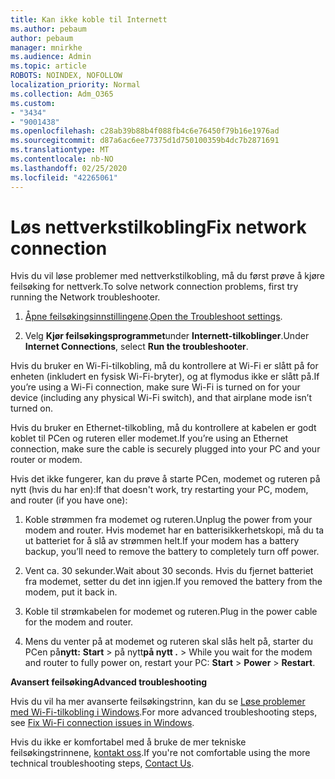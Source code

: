 ```yaml
---
title: Kan ikke koble til Internett
ms.author: pebaum
author: pebaum
manager: mnirkhe
ms.audience: Admin
ms.topic: article
ROBOTS: NOINDEX, NOFOLLOW
localization_priority: Normal
ms.collection: Adm_O365
ms.custom:
- "3434"
- "9001438"
ms.openlocfilehash: c28ab39b88b4f088fb4c6e76450f79b16e1976ad
ms.sourcegitcommit: d87a6ac6ee77375d1d750100359b4dc7b2871691
ms.translationtype: MT
ms.contentlocale: nb-NO
ms.lasthandoff: 02/25/2020
ms.locfileid: "42265061"
---
```

# <a name="fix-network-connection"></a><span data-ttu-id="af49b-102">Løs nettverkstilkobling</span><span class="sxs-lookup"><span data-stu-id="af49b-102">Fix network connection</span></span>

<span data-ttu-id="af49b-103">Hvis du vil løse problemer med nettverkstilkobling, må du først prøve å kjøre feilsøking for nettverk.</span><span class="sxs-lookup"><span data-stu-id="af49b-103">To solve network connection problems, first try running the Network troubleshooter.</span></span> 

1. <span data-ttu-id="af49b-104">[Åpne feilsøkingsinnstillingene](ms-settings:troubleshoot).</span><span class="sxs-lookup"><span data-stu-id="af49b-104">[Open the Troubleshoot settings](ms-settings:troubleshoot).</span></span>

2. <span data-ttu-id="af49b-105">Velg **Kjør feilsøkingsprogrammet**under **Internett-tilkoblinger**.</span><span class="sxs-lookup"><span data-stu-id="af49b-105">Under **Internet Connections**, select **Run the troubleshooter**.</span></span>

<span data-ttu-id="af49b-106">Hvis du bruker en Wi-Fi-tilkobling, må du kontrollere at Wi-Fi er slått på for enheten (inkludert en fysisk Wi-Fi-bryter), og at flymodus ikke er slått på.</span><span class="sxs-lookup"><span data-stu-id="af49b-106">If you’re using a Wi-Fi connection, make sure Wi-Fi is turned on for your device (including any physical Wi-Fi switch), and that airplane mode isn’t turned on.</span></span>

<span data-ttu-id="af49b-107">Hvis du bruker en Ethernet-tilkobling, må du kontrollere at kabelen er godt koblet til PCen og ruteren eller modemet.</span><span class="sxs-lookup"><span data-stu-id="af49b-107">If you’re using an Ethernet connection, make sure the cable is securely plugged into your PC and your router or modem.</span></span>

<span data-ttu-id="af49b-108">Hvis det ikke fungerer, kan du prøve å starte PCen, modemet og ruteren på nytt (hvis du har en):</span><span class="sxs-lookup"><span data-stu-id="af49b-108">If that doesn't work, try restarting your PC, modem, and router (if you have one):</span></span>

1. <span data-ttu-id="af49b-109">Koble strømmen fra modemet og ruteren.</span><span class="sxs-lookup"><span data-stu-id="af49b-109">Unplug the power from your modem and router.</span></span> <span data-ttu-id="af49b-110">Hvis modemet har en batterisikkerhetskopi, må du ta ut batteriet for å slå av strømmen helt.</span><span class="sxs-lookup"><span data-stu-id="af49b-110">If your modem has a battery backup, you’ll need to remove the battery to completely turn off power.</span></span>

2. <span data-ttu-id="af49b-111">Vent ca. 30 sekunder.</span><span class="sxs-lookup"><span data-stu-id="af49b-111">Wait about 30 seconds.</span></span> <span data-ttu-id="af49b-112">Hvis du fjernet batteriet fra modemet, setter du det inn igjen.</span><span class="sxs-lookup"><span data-stu-id="af49b-112">If you removed the battery from the modem, put it back in.</span></span>

3. <span data-ttu-id="af49b-113">Koble til strømkabelen for modemet og ruteren.</span><span class="sxs-lookup"><span data-stu-id="af49b-113">Plug in the power cable for the modem and router.</span></span>

4. <span data-ttu-id="af49b-114">Mens du venter på at modemet og ruteren skal slås helt på, starter du PCen på**nytt:** **Start** > på nytt**på nytt .** > </span><span class="sxs-lookup"><span data-stu-id="af49b-114">While you wait for the modem and router to fully power on, restart your PC: **Start** > **Power** > **Restart**.</span></span>

<span data-ttu-id="af49b-115">**Avansert feilsøking**</span><span class="sxs-lookup"><span data-stu-id="af49b-115">**Advanced troubleshooting**</span></span>

<span data-ttu-id="af49b-116">Hvis du vil ha mer avanserte feilsøkingstrinn, kan du se [Løse problemer med Wi-Fi-tilkobling i Windows](https://support.microsoft.com/help/10741?ocid=SMC10741%2F).</span><span class="sxs-lookup"><span data-stu-id="af49b-116">For more advanced troubleshooting steps, see [Fix Wi-Fi connection issues in Windows](https://support.microsoft.com/help/10741?ocid=SMC10741%2F).</span></span> 

<span data-ttu-id="af49b-117">Hvis du ikke er komfortabel med å bruke de mer tekniske feilsøkingstrinnene, [kontakt oss](https://support.microsoft.com/contactus).</span><span class="sxs-lookup"><span data-stu-id="af49b-117">If you're not comfortable using the more technical troubleshooting steps, [Contact Us](https://support.microsoft.com/contactus).</span></span>
